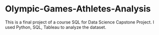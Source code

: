 # Olympic-Games-Athletes-Analysis
This is a final project of a course SQL for Data Science Capstone Project. I used Python, SQL, Tableau to analyze the dataset.
